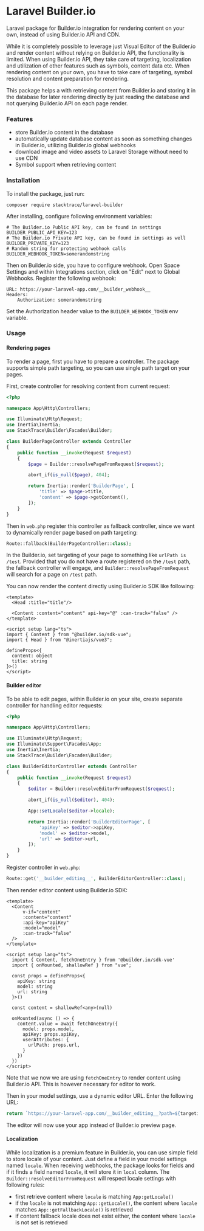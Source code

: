 Laravel Builder.io
==================

Laravel package for Builder.io integration for rendering content on your own, instead of using Builder.io API and CDN.

While it is completely possible to leverage just Visual Editor of the Builder.io and render content without relying on Builder.io API,
the functionality is limited. When using Builder.io API, they take care of targeting, localization and utilization of other features such as
symbols, content data etc. When rendering content on your own, you have to take care of targeting, symbol resolution and content preparation for rendering.

This package helps a with retrieving content from Builder.io and storing it in the database for later rendering directly by just reading
the database and not querying Builder.io API on each page render.

### Features

- store Builder.io content in the database
- automatically update database content as soon as something changes in Builder.io, utilizing Builder.io global webhooks
- download image and video assets to Laravel Storage without need to use CDN
- Symbol support when retrieving content

### Installation

To install the package, just run:

```
composer require stacktrace/laravel-builder
```

After installing, configure following environment variables:

```dotenv
# The Builder.io Public API key, can be found in settings
BUILDER_PUBLIC_API_KEY=123
# The Builder.io Private API key, can be found in settings as well
BUILDER_PRIVATE_KEY=123
# Random string for protecting webhook calls
BUILDER_WEBHOOK_TOKEN=somerandomstring
```

Then on Builder.io side, you have to configure webhook. 
Open Space Settings and within Integrations section, click on "Edit" next to Global Webhooks.
Register the following webhook:
```
URL: https://your-laravel-app.com/__builder_webhook__
Headers:
    Authorization: somerandomstring
```

Set the Authorization header value to the `BUILDER_WEBHOOK_TOKEN` env variable.

### Usage

#### Rendering pages

To render a page, first you have to prepare a controller. The package supports simple path targeting, so you can use single path target on your pages.

First, create controller for resolving content from current request:

```php
<?php

namespace App\Http\Controllers;

use Illuminate\Http\Request;
use Inertia\Inertia;
use StackTrace\Builder\Facades\Builder;

class BuilderPageController extends Controller
{
    public function __invoke(Request $request)
    {
        $page = Builder::resolvePageFromRequest($request);

        abort_if(is_null($page), 404);

        return Inertia::render('BuilderPage', [
            'title' => $page->title,
            'content' => $page->getContent(),
        ]);
    }
}
```

Then in `web.php` register this controller as fallback controller, since we want to dynamically render page based on path targeting:

```php
Route::fallback(BuilderPageController::class);
```

In the Builder.io, set targeting of your page to something like `urlPath is /test`. Provided that you do not have a route registered
on the `/test` path, the fallback controller will engage, and `Builder::resolvePageFromRequest` will search for a page on `/test` path.

You can now render the content directly using Builder.io SDK like following:

```vue
<template>
  <Head :title="title"/>

  <Content :content="content" api-key="@" :can-track="false" />
</template>

<script setup lang="ts">
import { Content } from "@builder.io/sdk-vue";
import { Head } from "@inertiajs/vue3";

defineProps<{
  content: object
  title: string
}>()
</script>
```

#### Builder editor

To be able to edit pages, within Builder.io on your site, create separate controller for handling editor requests:

```php
<?php

namespace App\Http\Controllers;

use Illuminate\Http\Request;
use Illuminate\Support\Facades\App;
use Inertia\Inertia;
use StackTrace\Builder\Facades\Builder;

class BuilderEditorController extends Controller
{
    public function __invoke(Request $request)
    {
        $editor = Builder::resolveEditorFromRequest($request);

        abort_if(is_null($editor), 404);

        App::setLocale($editor->locale);

        return Inertia::render('BuilderEditorPage', [
            'apiKey' => $editor->apiKey,
            'model' => $editor->model,
            'url' => $editor->url,
        ]);
    }
}

```

Register controller in `web.php`:

```php
Route::get('__builder_editing__', BuilderEditorController::class);
```

Then render editor content using Builder.io SDK:

```vue
<template>
  <Content
      v-if="content"
      :content="content"
      :api-key="apiKey"
      :model="model"
      :can-track="false"
  />
</template>

<script setup lang="ts">
  import { Content, fetchOneEntry } from '@builder.io/sdk-vue'
  import { onMounted, shallowRef } from "vue";

  const props = defineProps<{
    apiKey: string
    model: string
    url: string
  }>()

  const content = shallowRef<any>(null)

  onMounted(async () => {
    content.value = await fetchOneEntry({
      model: props.model,
      apiKey: props.apiKey,
      userAttributes: {
        urlPath: props.url,
      }
    })
  })
</script>
```

Note that we now we are using `fetchOneEntry` to render content using Builder.io API. This is however necessary for editor to work.

Then in your model settings, use a dynamic editor URL. Enter the following URL:

```js
return `https://your-laravel-app.com/__builder_editing__?path=${targeting.urlPath || ''}&locale=${content.data.locale || ''}&model=${content.modelId}`;
```

The editor will now use your app instead of Builder.io preview page.

#### Localization

While localization is a premium feature in Builder.io, you can use simple field to store locale of your content. Just define a field in your model
settings named `locale`. When receiving webhooks, the package looks for fields and if it finds a field named `locale`, it will store it in `local` column.
The `Builder::resolveEditorFromRequest` will respect locale settings with following rules:

- first retrieve content where `locale` is matching `App:getLocale()`
- if the `locale` is not matching `App::getLocale()`, the content where `locale` matches `App::getFallbackLocale()` is retrieved
- if content fallback locale does not exist either, the content where `locale` is not set is retrieved
